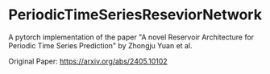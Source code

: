 # PeriodicTimeSeriesReseviorNetwork
A pytorch implementation of the paper "A novel Reservoir Architecture for Periodic Time Series Prediction" by Zhongju Yuan et al. 


Original Paper: https://arxiv.org/abs/2405.10102